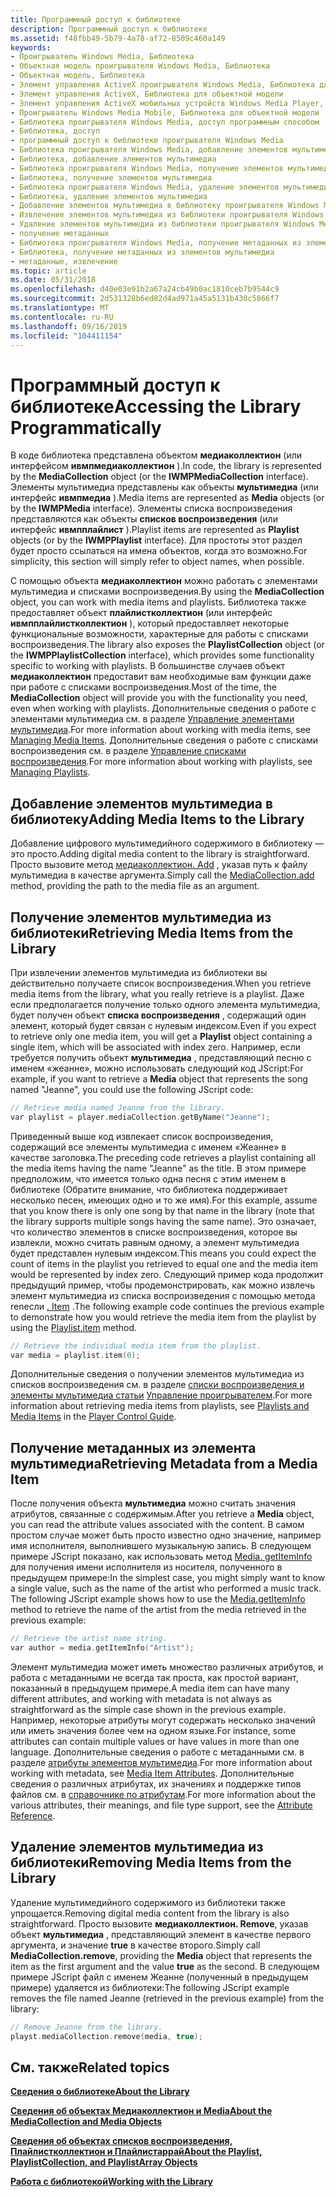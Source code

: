 ```yaml
---
title: Программный доступ к библиотеке
description: Программный доступ к библиотеке
ms.assetid: f48fbb49-5b79-4a78-af72-8509c460a149
keywords:
- Проигрыватель Windows Media, Библиотека
- Объектная модель проигрывателя Windows Media, Библиотека
- Объектная модель, Библиотека
- Элемент управления ActiveX проигрывателя Windows Media, Библиотека для объектной модели
- Элемент управления ActiveX, Библиотека для объектной модели
- Элемент управления ActiveX мобильных устройств Windows Media Player, Библиотека для объектной модели
- Проигрыватель Windows Media Mobile, Библиотека для объектной модели
- Библиотека проигрывателя Windows Media, доступ программным способом
- Библиотека, доступ
- программный доступ к библиотеке проигрывателя Windows Media
- Библиотека проигрывателя Windows Media, добавление элементов мультимедиа
- Библиотека, добавление элементов мультимедиа
- Библиотека проигрывателя Windows Media, получение элементов мультимедиа
- Библиотека, получение элементов мультимедиа
- Библиотека проигрывателя Windows Media, удаление элементов мультимедиа
- Библиотека, удаление элементов мультимедиа
- Добавление элементов мультимедиа в библиотеку проигрывателя Windows Media
- Извлечение элементов мультимедиа из библиотеки проигрывателя Windows Media
- Удаление элементов мультимедиа из библиотеки проигрывателя Windows Media
- получение метаданных
- Библиотека проигрывателя Windows Media, получение метаданных из элементов мультимедиа
- Библиотека, получение метаданных из элементов мультимедиа
- метаданные, извлечение
ms.topic: article
ms.date: 05/31/2018
ms.openlocfilehash: d40e03e91b2a67a24cb49b0ac1810ceb7b9544c9
ms.sourcegitcommit: 2d531328b6ed82d4ad971a45a5131b430c5866f7
ms.translationtype: MT
ms.contentlocale: ru-RU
ms.lasthandoff: 09/16/2019
ms.locfileid: "104411154"
---
```

# <a name="accessing-the-library-programmatically"></a><span data-ttu-id="fc319-126">Программный доступ к библиотеке</span><span class="sxs-lookup"><span data-stu-id="fc319-126">Accessing the Library Programmatically</span></span>

<span data-ttu-id="fc319-127">В коде библиотека представлена объектом **медиаколлектион** (или интерфейсом **ивмпмедиаколлектион** ).</span><span class="sxs-lookup"><span data-stu-id="fc319-127">In code, the library is represented by the **MediaCollection** object (or the **IWMPMediaCollection** interface).</span></span> <span data-ttu-id="fc319-128">Элементы мультимедиа представлены как объекты **мультимедиа** (или интерфейс **ивмпмедиа** ).</span><span class="sxs-lookup"><span data-stu-id="fc319-128">Media items are represented as **Media** objects (or by the **IWMPMedia** interface).</span></span> <span data-ttu-id="fc319-129">Элементы списка воспроизведения представляются как объекты **списков воспроизведения** (или интерфейс **ивмпплайлист** ).</span><span class="sxs-lookup"><span data-stu-id="fc319-129">Playlist items are represented as **Playlist** objects (or by the **IWMPPlaylist** interface).</span></span> <span data-ttu-id="fc319-130">Для простоты этот раздел будет просто ссылаться на имена объектов, когда это возможно.</span><span class="sxs-lookup"><span data-stu-id="fc319-130">For simplicity, this section will simply refer to object names, when possible.</span></span>

<span data-ttu-id="fc319-131">С помощью объекта **медиаколлектион** можно работать с элементами мультимедиа и списками воспроизведения.</span><span class="sxs-lookup"><span data-stu-id="fc319-131">By using the **MediaCollection** object, you can work with media items and playlists.</span></span> <span data-ttu-id="fc319-132">Библиотека также предоставляет объект **плайлистколлектион** (или интерфейс **ивмпплайлистколлектион** ), который предоставляет некоторые функциональные возможности, характерные для работы с списками воспроизведения.</span><span class="sxs-lookup"><span data-stu-id="fc319-132">The library also exposes the **PlaylistCollection** object (or the **IWMPPlaylistCollection** interface), which provides some functionality specific to working with playlists.</span></span> <span data-ttu-id="fc319-133">В большинстве случаев объект **медиаколлектион** предоставит вам необходимые вам функции даже при работе с списками воспроизведения.</span><span class="sxs-lookup"><span data-stu-id="fc319-133">Most of the time, the **MediaCollection** object will provide you with the functionality you need, even when working with playlists.</span></span> <span data-ttu-id="fc319-134">Дополнительные сведения о работе с элементами мультимедиа см. в разделе [Управление элементами мультимедиа](managing-media-items.md).</span><span class="sxs-lookup"><span data-stu-id="fc319-134">For more information about working with media items, see [Managing Media Items](managing-media-items.md).</span></span> <span data-ttu-id="fc319-135">Дополнительные сведения о работе с списками воспроизведения см. в разделе [Управление списками воспроизведения](managing-playlists.md).</span><span class="sxs-lookup"><span data-stu-id="fc319-135">For more information about working with playlists, see [Managing Playlists](managing-playlists.md).</span></span>

## <a name="adding-media-items-to-the-library"></a><span data-ttu-id="fc319-136">Добавление элементов мультимедиа в библиотеку</span><span class="sxs-lookup"><span data-stu-id="fc319-136">Adding Media Items to the Library</span></span>

<span data-ttu-id="fc319-137">Добавление цифрового мультимедийного содержимого в библиотеку — это просто.</span><span class="sxs-lookup"><span data-stu-id="fc319-137">Adding digital media content to the library is straightforward.</span></span> <span data-ttu-id="fc319-138">Просто вызовите метод [медиаколлектион. Add](mediacollection-add.md) , указав путь к файлу мультимедиа в качестве аргумента.</span><span class="sxs-lookup"><span data-stu-id="fc319-138">Simply call the [MediaCollection.add](mediacollection-add.md) method, providing the path to the media file as an argument.</span></span>

## <a name="retrieving-media-items-from-the-library"></a><span data-ttu-id="fc319-139">Получение элементов мультимедиа из библиотеки</span><span class="sxs-lookup"><span data-stu-id="fc319-139">Retrieving Media Items from the Library</span></span>

<span data-ttu-id="fc319-140">При извлечении элементов мультимедиа из библиотеки вы действительно получаете список воспроизведения.</span><span class="sxs-lookup"><span data-stu-id="fc319-140">When you retrieve media items from the library, what you really retrieve is a playlist.</span></span> <span data-ttu-id="fc319-141">Даже если предполагается получение только одного элемента мультимедиа, будет получен объект **списка воспроизведения** , содержащий один элемент, который будет связан с нулевым индексом.</span><span class="sxs-lookup"><span data-stu-id="fc319-141">Even if you expect to retrieve only one media item, you will get a **Playlist** object containing a single item, which will be associated with index zero.</span></span> <span data-ttu-id="fc319-142">Например, если требуется получить объект **мультимедиа** , представляющий песню с именем «жеанне», можно использовать следующий код JScript:</span><span class="sxs-lookup"><span data-stu-id="fc319-142">For example, if you want to retrieve a **Media** object that represents the song named "Jeanne", you could use the following JScript code:</span></span>


```C++
// Retrieve media named Jeanne from the library.
var playlist = player.mediaCollection.getByName("Jeanne");

```



<span data-ttu-id="fc319-143">Приведенный выше код извлекает список воспроизведения, содержащий все элементы мультимедиа с именем «Жеанне» в качестве заголовка.</span><span class="sxs-lookup"><span data-stu-id="fc319-143">The preceding code retrieves a playlist containing all the media items having the name "Jeanne" as the title.</span></span> <span data-ttu-id="fc319-144">В этом примере предположим, что имеется только одна песня с этим именем в библиотеке (Обратите внимание, что библиотека поддерживает несколько песен, имеющих одно и то же имя).</span><span class="sxs-lookup"><span data-stu-id="fc319-144">For this example, assume that you know there is only one song by that name in the library (note that the library supports multiple songs having the same name).</span></span> <span data-ttu-id="fc319-145">Это означает, что количество элементов в списке воспроизведения, которое вы извлекли, можно считать равным одному, а элемент мультимедиа будет представлен нулевым индексом.</span><span class="sxs-lookup"><span data-stu-id="fc319-145">This means you could expect the count of items in the playlist you retrieved to equal one and the media item would be represented by index zero.</span></span> <span data-ttu-id="fc319-146">Следующий пример кода продолжит предыдущий пример, чтобы продемонстрировать, как можно извлечь элемент мультимедиа из списка воспроизведения с помощью метода renесли [. Item](playlist-item.md) .</span><span class="sxs-lookup"><span data-stu-id="fc319-146">The following example code continues the previous example to demonstrate how you would retrieve the media item from the playlist by using the [Playlist.item](playlist-item.md) method.</span></span>


```C++
// Retrieve the individual media item from the playlist.
var media = playlist.item(0);

```



<span data-ttu-id="fc319-147">Дополнительные сведения о получении элементов мультимедиа из списков воспроизведения см. в разделе [списки воспроизведения и элементы мультимедиа статьи](playlists-and-media-items.md) [Управление проигрывателем](player-control-guide.md).</span><span class="sxs-lookup"><span data-stu-id="fc319-147">For more information about retrieving media items from playlists, see [Playlists and Media Items](playlists-and-media-items.md) in the [Player Control Guide](player-control-guide.md).</span></span>

## <a name="retrieving-metadata-from-a-media-item"></a><span data-ttu-id="fc319-148">Получение метаданных из элемента мультимедиа</span><span class="sxs-lookup"><span data-stu-id="fc319-148">Retrieving Metadata from a Media Item</span></span>

<span data-ttu-id="fc319-149">После получения объекта **мультимедиа** можно считать значения атрибутов, связанные с содержимым.</span><span class="sxs-lookup"><span data-stu-id="fc319-149">After you retrieve a **Media** object, you can read the attribute values associated with the content.</span></span> <span data-ttu-id="fc319-150">В самом простом случае может быть просто известно одно значение, например имя исполнителя, выполнившего музыкальную запись. В следующем примере JScript показано, как использовать метод [Media. getItemInfo](media-getiteminfo.md) для получения имени исполнителя из носителя, полученного в предыдущем примере:</span><span class="sxs-lookup"><span data-stu-id="fc319-150">In the simplest case, you might simply want to know a single value, such as the name of the artist who performed a music track. The following JScript example shows how to use the [Media.getItemInfo](media-getiteminfo.md) method to retrieve the name of the artist from the media retrieved in the previous example:</span></span>


```C++
// Retrieve the artist name string.
var author = media.getItemInfo("Artist");

```



<span data-ttu-id="fc319-151">Элемент мультимедиа может иметь множество различных атрибутов, и работа с метаданными не всегда так проста, как простой вариант, показанный в предыдущем примере.</span><span class="sxs-lookup"><span data-stu-id="fc319-151">A media item can have many different attributes, and working with metadata is not always as straightforward as the simple case shown in the previous example.</span></span> <span data-ttu-id="fc319-152">Например, некоторые атрибуты могут содержать несколько значений или иметь значения более чем на одном языке.</span><span class="sxs-lookup"><span data-stu-id="fc319-152">For instance, some attributes can contain multiple values or have values in more than one language.</span></span> <span data-ttu-id="fc319-153">Дополнительные сведения о работе с метаданными см. в разделе [атрибуты элементов мультимедиа](media-item-attributes.md).</span><span class="sxs-lookup"><span data-stu-id="fc319-153">For more information about working with metadata, see [Media Item Attributes](media-item-attributes.md).</span></span> <span data-ttu-id="fc319-154">Дополнительные сведения о различных атрибутах, их значениях и поддержке типов файлов см. в [справочнике по атрибутам](attribute-reference.md).</span><span class="sxs-lookup"><span data-stu-id="fc319-154">For more information about the various attributes, their meanings, and file type support, see the [Attribute Reference](attribute-reference.md).</span></span>

## <a name="removing-media-items-from-the-library"></a><span data-ttu-id="fc319-155">Удаление элементов мультимедиа из библиотеки</span><span class="sxs-lookup"><span data-stu-id="fc319-155">Removing Media Items from the Library</span></span>

<span data-ttu-id="fc319-156">Удаление мультимедийного содержимого из библиотеки также упрощается.</span><span class="sxs-lookup"><span data-stu-id="fc319-156">Removing digital media content from the library is also straightforward.</span></span> <span data-ttu-id="fc319-157">Просто вызовите **медиаколлектион. Remove**, указав объект **мультимедиа** , представляющий элемент в качестве первого аргумента, и значение **true** в качестве второго.</span><span class="sxs-lookup"><span data-stu-id="fc319-157">Simply call **MediaCollection.remove**, providing the **Media** object that represents the item as the first argument and the value **true** as the second.</span></span> <span data-ttu-id="fc319-158">В следующем примере JScript файл с именем Жеанне (полученный в предыдущем примере) удаляется из библиотеки:</span><span class="sxs-lookup"><span data-stu-id="fc319-158">The following JScript example removes the file named Jeanne (retrieved in the previous example) from the library:</span></span>


```C++
// Remove Jeanne from the library.
playst.mediaCollection.remove(media, true);

```



## <a name="related-topics"></a><span data-ttu-id="fc319-159">См. также</span><span class="sxs-lookup"><span data-stu-id="fc319-159">Related topics</span></span>

<dl> <dt>

[<span data-ttu-id="fc319-160">**Сведения о библиотеке**</span><span class="sxs-lookup"><span data-stu-id="fc319-160">**About the Library**</span></span>](about-the-library.md)
</dt> <dt>

[<span data-ttu-id="fc319-161">**Сведения об объектах Медиаколлектион и Media**</span><span class="sxs-lookup"><span data-stu-id="fc319-161">**About the MediaCollection and Media Objects**</span></span>](about-the-mediacollection-and-media-objects.md)
</dt> <dt>

[<span data-ttu-id="fc319-162">**Сведения об объектах списков воспроизведения, Плайлистколлектион и Плайлистаррай**</span><span class="sxs-lookup"><span data-stu-id="fc319-162">**About the Playlist, PlaylistCollection, and PlaylistArray Objects**</span></span>](about-the-playlist--playlistcollection--and-playlistarray-objects.md)
</dt> <dt>

[<span data-ttu-id="fc319-163">**Работа с библиотекой**</span><span class="sxs-lookup"><span data-stu-id="fc319-163">**Working with the Library**</span></span>](working-with-the-library.md)
</dt> </dl>

 

 




